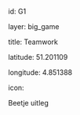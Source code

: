 id: G1

layer: big_game

title: Teamwork

latitude: 51.201109

longitude: 4.851388

icon:

Beetje uitleg
